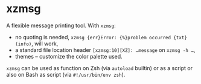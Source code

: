 # xzmsg

A flexible message printing tool. With `xzmsg`:
- no quoting is needed, `xzmsg {err}Error: {%}problem occurred {txt}(info)`,
will work,
- a standard file location header `[xzmsg:10][XZ]: …message` on `xzmsg -h …`,
- themes – customize the color palette used.

`xzmsg` can be used as function on Zsh (via `autoload` builtin) or as a script
or also on Bash as script (via `#!/usr/bin/env zsh`).


